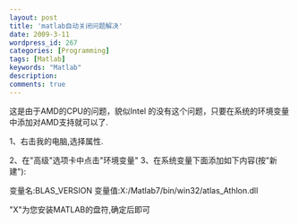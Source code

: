 ```yaml
---
layout: post
title: 'matlab自动关闭问题解决'
date: 2009-3-11
wordpress_id: 267
categories: [Programming]
tags: [Matlab]
keywords: "Matlab"
description: 
comments: true
---
```

这是由于AMD的CPU的问题，貌似Intel 的没有这个问题，只要在系统的环境变量中添加对AMD支持就可以了.

1、右击我的电脑,选择属性.

2、在"高级"选项卡中点击"环境变量"
3、在系统变量下面添加如下内容(按"新建"):

变量名:BLAS_VERSION
变量值:X:/Matlab7/bin/win32/atlas_Athlon.dll

"X"为您安装MATLAB的盘符,确定后即可
